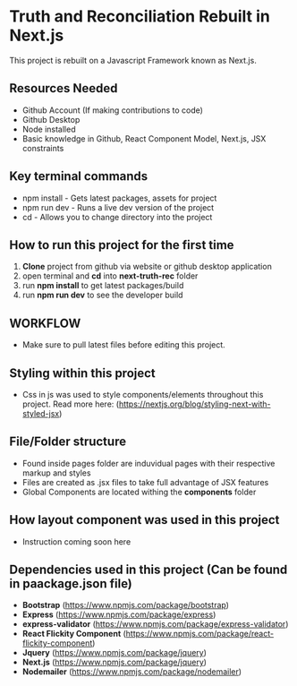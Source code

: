 # Truth and Reconciliation Rebuilt in Next.js
This project is rebuilt on a Javascript Framework known as Next.js.


## Resources Needed
* Github Account (If making contributions to code)
* Github Desktop
* Node installed
* Basic knowledge in Github, React Component Model, Next.js, JSX constraints

## Key terminal commands
* npm install - Gets latest packages, assets for project
* npm run dev - Runs a live dev version of the project
* cd - Allows you to change directory into the project

## How to run this project for the first time
1. **Clone** project from github via website or github desktop application
2. open terminal and **cd** into **next-truth-rec** folder
3. run **npm install** to get latest packages/build
4. run **npm run dev** to see the developer build

## WORKFLOW
* Make sure to pull latest files before editing this project.

## Styling within this project
* Css in js was used to style components/elements throughout this project. Read more here: (https://nextjs.org/blog/styling-next-with-styled-jsx)

## File/Folder structure
* Found inside pages folder are induvidual pages with their respective markup and styles
* Files are created as .jsx files to take full advantage of JSX features
* Global Components are located withing the **components** folder

## How layout component was used in this project
* Instruction coming soon here


## Dependencies used in this project (Can be found in paackage.json file)
* **Bootstrap** (https://www.npmjs.com/package/bootstrap)
* **Express** (https://www.npmjs.com/package/express)
* **express-validator** (https://www.npmjs.com/package/express-validator)
* **React Flickity Component** (https://www.npmjs.com/package/react-flickity-component)
* **Jquery** (https://www.npmjs.com/package/jquery)
* **Next.js** (https://www.npmjs.com/package/jquery)
* **Nodemailer** (https://www.npmjs.com/package/nodemailer)













